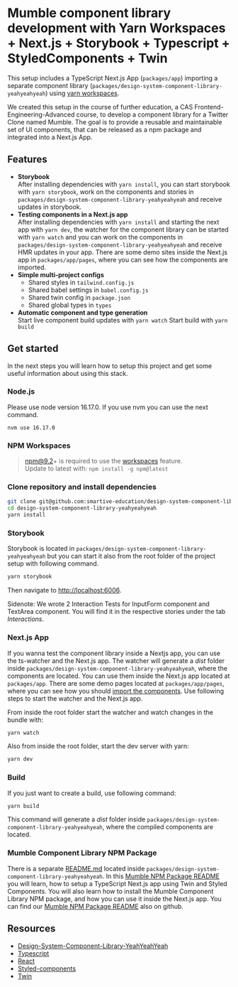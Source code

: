 # Mumble component library development with Yarn Workspaces + Next.js + Storybook + Typescript + StyledComponents + Twin

This setup includes a TypeScript Next.js App (`packages/app`) importing a separate component library (`packages/design-system-component-library-yeahyeahyeah`) using [yarn workspaces](https://classic.yarnpkg.com/en/docs/workspaces/).

We created this setup in the course of further education, a CAS Frontend-Engineering-Advanced course, to develop a component library for a Twitter Clone named Mumble. The goal is to provide a reusable and maintainable set of UI components, that can be released as a npm package and integrated into a Next.js App.

## Features
- **Storybook**<br/>After installing dependencies with `yarn install`, you can start storybook with `yarn storybook`, work on the components and stories in `packages/design-system-component-library-yeahyeahyeah` and receive updates in storybook.
- **Testing components in a Next.js app**<br/>After installing dependencies with `yarn install` and starting the next app with `yarn dev`, the watcher for the component library can be started with `yarn watch` and you can work on the components in `packages/design-system-component-library-yeahyeahyeah` and receive HMR updates in your app. There are some demo sites inside the Next.js app in `packages/app/pages`, where you can see how the components are imported.
- **Simple multi-project configs**
  - Shared styles in `tailwind.config.js`
  - Shared babel settings in `babel.config.js`
  - Shared twin config in `package.json`
  - Shared global types in `types`
- **Automatic component and type generation**<br/>
  Start live component build updates with `yarn watch`
  Start build with `yarn build`

## Get started

In the next steps you will learn how to setup this project and get some useful information about using this stack.

### Node.js

Please use node version 16.17.0. If you use nvm you can use the next command.

```shell
nvm use 16.17.0
```

### NPM Workspaces

> npm@9.2+ is required to use the [workspaces](https://docs.npmjs.com/cli/v7/using-npm/workspaces) feature.<br/>Update to latest with: `npm install -g npm@latest`

### Clone repository and install dependencies

```bash
git clone git@github.com:smartive-education/design-system-component-library-yeahyeahyeah.git
cd design-system-component-library-yeahyeahyeah
yarn install
```

### Storybook

Storybook is located in `packages/design-system-component-library-yeahyeahyeah` but you can start it also from the root folder of the project setup with following command.

```bash
yarn storybook
```

Then navigate to [http://localhost:6006](http://localhost:6006/).

Sidenote: We wrote 2 Interaction Tests for InputForm component and TextArea component. You will find it in the respective stories under the tab *Interactions*.

### Next.js App

If you wanna test the component library inside a Nextjs app, you can use the ts-watcher and the Next.js app. The watcher will generate a *dist* folder inside `packages/design-system-component-library-yeahyeahyeah`, where the components are located. You can use them inside the Next.js app located at `packages/app`. There are some demo pages located at `packages/app/pages`, where you can see how you should [import the components](/packages/app/pages/index.tsx). Use following steps to start the watcher and the Next.js app.

From inside the root folder start the watcher and watch changes in the bundle with:

```bash
yarn watch
```

Also from inside the root folder, start the dev server with yarn:

```bash
yarn dev
```

### Build

If you just want to create a build, use following command:

```bash
yarn build
```

This command will generate a *dist* folder inside `packages/design-system-component-library-yeahyeahyeah`, where the compiled components are located.

### Mumble Component Library NPM Package

There is a separate [README.md](/packages/design-system-component-library-yeahyeahyeah/README.md) located inside `packages/design-system-component-library-yeahyeahyeah`. In this [Mumble NPM Package README](https://github.com/smartive-education/design-system-component-library-yeahyeahyeah/pkgs/npm/design-system-component-library-yeahyeahyeah) you will learn, how to setup a TypeScript Next.js app using Twin and Styled Components. You will also learn how to install the Mumble Component Library NPM package, and how you can use it inside the Next.js app. You can find our [Mumble NPM Package README](https://github.com/smartive-education/design-system-component-library-yeahyeahyeah/pkgs/npm/design-system-component-library-yeahyeahyeah) also on github.

## Resources

- [Design-System-Component-Library-YeahYeahYeah](https://github.com/smartive-education/design-system-component-library-yeahyeahyeah/pkgs/npm/design-system-component-library-yeahyeahyeah)
- [Typescript](https://www.typescriptlang.org/)
- [React](https://reactjs.org/)
- [Styled-components](https://styled-components.com/)
- [Twin](https://github.com/ben-rogerson/twin.macro)
